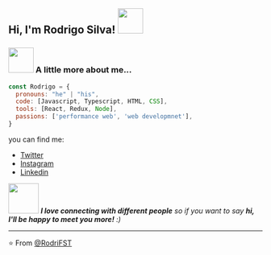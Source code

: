 <h2> Hi, I'm Rodrigo Silva! <img src="https://media.giphy.com/media/mGcNjsfWAjY5AEZNw6/giphy.gif" width="50"></h2>


</em></p>




### <img src="https://media.giphy.com/media/VgCDAzcKvsR6OM0uWg/giphy.gif" width="50"> A little more about me...  

```js
const Rodrigo = {
  pronouns: "he" | "his",
  code: [Javascript, Typescript, HTML, CSS],
  tools: [React, Redux, Node],
  passions: ['performance web', 'web developmnet'],
}
```
you can find me:
 -  [Twitter](https://twitter.com/Rostexeira)
 -  [Instagram](https://www.instagram.com/rost.ph/)
 -  [Linkedin](https://www.linkedin.com/in/hrodrigosilva/)


<img src="https://media.giphy.com/media/LnQjpWaON8nhr21vNW/giphy.gif" width="60"> <em><b>I love connecting with different people</b> so if you want to say <b>hi, I'll be happy to meet you more!</b> :)</em>

---

⭐️ From [@RodriFST](https://github.com/RodriFST)
<!--
**RodriFST/RodriFST** is a ✨ _special_ ✨ repository because its `README.md` (this file) appears on your GitHub profile.

Here are some ideas to get you started:

- 🔭 I’m currently working on ...
- 🌱 I’m currently learning ...
- 👯 I’m looking to collaborate on ...
- 🤔 I’m looking for help with ...
- 💬 Ask me about ...
- 📫 How to reach me: ...
- 😄 Pronouns: ...
- ⚡ Fun fact: ...
-->
